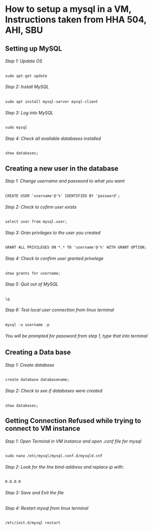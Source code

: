 # How to setup a mysql in a VM, Instructions taken from HHA 504, AHI, SBU

## Setting up MySQL

###### Step 1: Update OS
    sudo apt-get update

###### Step 2: Install MySQL
    sudo apt install mysql-server mysql-client

###### Step 3: Log into MySQL
    sudo mysql
    
###### Step 4: Check all available databases installed
    show databases;
   

## Creating a new user in the database
###### Step 1: Change username and password to what you want
    CREATE USER 'username'@'%' IDENTIFIED BY 'password';

###### Step 2: Check to cofirm user exists
    select user from mysql.user;

###### Step 3: Gran privileges to the user you created
    GRANT ALL PRIVILEGES ON *.* TO 'username'@'%' WITH GRANT OPTION;

###### Step 4: Check to confirm user granted privelege
    show grants for username;
    
###### Step 5: Quit out of MySQL
    \q
    
###### Step 6: Test local user connection from linux terminal
    mysql -u username -p
###### You will be prompted for password from step 1, type that into terminal

## Creating a Data base
###### Step 1: Create database
    create database databasename;

###### Step 2: Check to see if databases were created
    show databases;

## Getting Connection Refused while trying to connect to VM instance

###### Step 1: Open Terminal in VM instance and open .conf file for mysql
    sudo nano /etc/mysql/mysql.conf.d/mysqld.cnf

###### Step 2: Look for the line bind-address and replace ip with:
    0.0.0.0

###### Step 3: Save and Exit the file
    
    
###### Step 4: Restart mysql from linux terminal
    /etc/init.d/mysql restart

   
